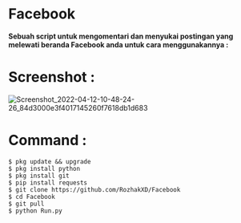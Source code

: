 # Facebook
  **Sebuah script untuk mengomentari dan menyukai postingan yang melewati beranda Facebook anda untuk cara menggunakannya :** 

# Screenshot :
![Screenshot_2022-04-12-10-48-24-26_84d3000e3f4017145260f7618db1d683](https://user-images.githubusercontent.com/65714340/162877551-f3244ea0-68ce-4585-af0e-5087747d2858.png)

# Command :
    $ pkg update && upgrade
    $ pkg install python
    $ pkg install git
    $ pip install requests
    $ git clone https://github.com/RozhakXD/Facebook
    $ cd Facebook
    $ git pull
    $ python Run.py
